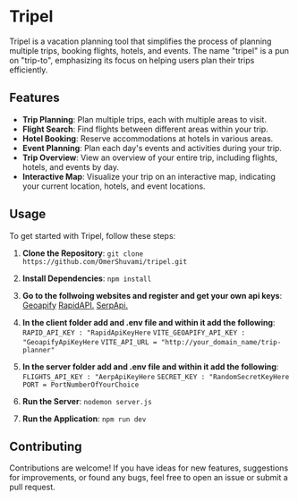 # Tripel

Tripel is a vacation planning tool that simplifies the process of planning multiple trips, booking flights, hotels, and events.
The name "tripel" is a pun on "trip-to", emphasizing its focus on helping users plan their trips efficiently.

## Features

- **Trip Planning**: Plan multiple trips, each with multiple areas to visit.
- **Flight Search**: Find flights between different areas within your trip.
- **Hotel Booking**: Reserve accommodations at hotels in various areas.
- **Event Planning**: Plan each day's events and activities during your trip.
- **Trip Overview**: View an overview of your entire trip, including flights, hotels, and events by day.
- **Interactive Map**: Visualize your trip on an interactive map, indicating your current location, hotels, and event locations.

## Usage

To get started with Tripel, follow these steps:

1. **Clone the Repository**: 
`git clone https://github.com/OmerShuvami/tripel.git`

2. **Install Dependencies**:
`npm install`

3. **Go to the follwoing websites and register and get your own api keys**:
[Geoapify](https://www.geoapify.com/)
[RapidAPI.](https://rapidapi.com/tipsters/api/hotels-com-provider/)
[SerpApi.](https://serpapi.com/google-flights-api)

5. **In the client folder add and .env file and within it add the following**:
`RAPID_API_KEY : "RapidApiKeyHere` 
`VITE_GEOAPIFY_API_KEY : "GeoapifyApiKeyHere`
`VITE_API_URL = "http://your_domain_name/trip-planner"`

6. **In the server folder add and .env file and within it add the following**:
`FLIGHTS_API_KEY : "AerpApiKeyHere` 
`SECRET_KEY : "RandomSecretKeyHere`
`PORT = PortNumberOfYourChoice`

7. **Run the Server**:
`nodemon server.js`

8. **Run the Application**:
`npm run dev`

## Contributing

Contributions are welcome! If you have ideas for new features, suggestions for improvements, or found any bugs, feel free to open an issue or submit a pull request.
